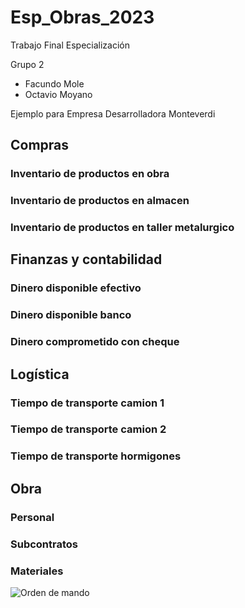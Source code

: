 # Esp_Obras_2023

Trabajo Final Especialización 

Grupo 2

* Facundo Mole
* Octavio Moyano

Ejemplo para Empresa Desarrolladora Monteverdi

## Compras ##
### Inventario de productos en obra ###
### Inventario de productos en almacen ###
### Inventario de productos en taller metalurgico ###

## Finanzas y contabilidad ##
### Dinero disponible efectivo ###
### Dinero disponible banco ###
### Dinero comprometido con cheque  ###

## Logística ##
### Tiempo de transporte camion 1 ###
### Tiempo de transporte camion 2 ###
### Tiempo de transporte hormigones ###

## Obra ##
### Personal ###
### Subcontratos ###
### Materiales ###

![Orden de mando](https://github.com/octamoyano/Esp_Obras_2023/assets/149723224/4baa9425-5338-47fb-b143-a4e7274a8f35)


